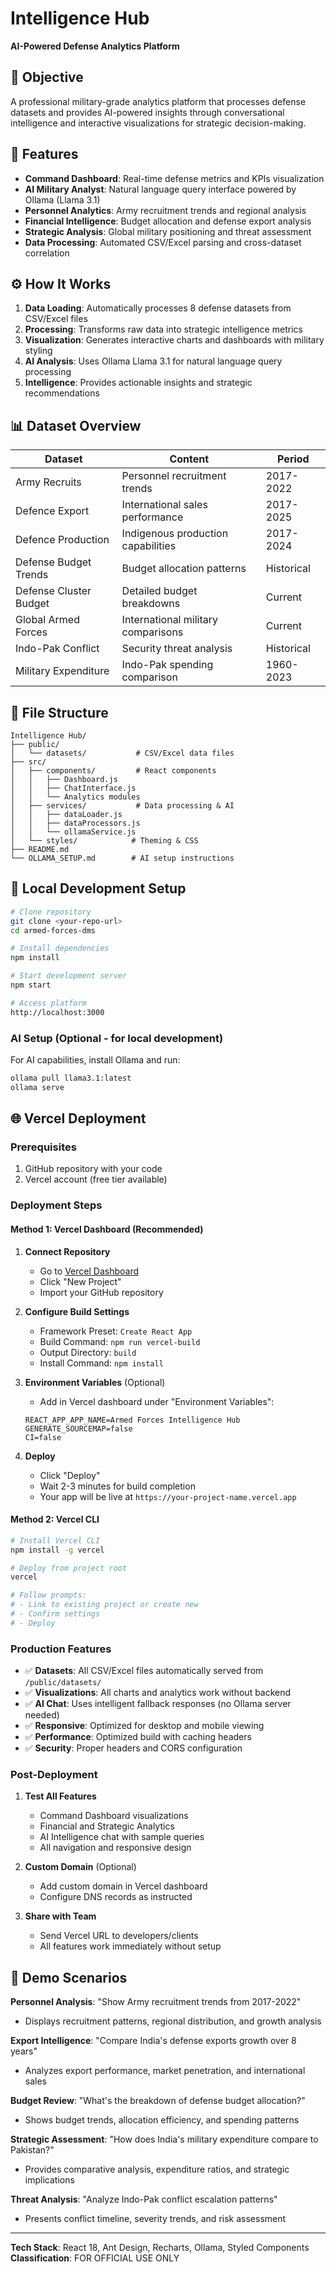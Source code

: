 # Intelligence Hub
**AI-Powered Defense Analytics Platform**

## 🎯 Objective

A professional military-grade analytics platform that processes defense datasets and provides AI-powered insights through conversational intelligence and interactive visualizations for strategic decision-making.

## 🚀 Features

- **Command Dashboard**: Real-time defense metrics and KPIs visualization
- **AI Military Analyst**: Natural language query interface powered by Ollama (Llama 3.1)
- **Personnel Analytics**: Army recruitment trends and regional analysis
- **Financial Intelligence**: Budget allocation and defense export analysis  
- **Strategic Analysis**: Global military positioning and threat assessment
- **Data Processing**: Automated CSV/Excel parsing and cross-dataset correlation

## ⚙️ How It Works

1. **Data Loading**: Automatically processes 8 defense datasets from CSV/Excel files
2. **Processing**: Transforms raw data into strategic intelligence metrics
3. **Visualization**: Generates interactive charts and dashboards with military styling
4. **AI Analysis**: Uses Ollama Llama 3.1 for natural language query processing
5. **Intelligence**: Provides actionable insights and strategic recommendations

## 📊 Dataset Overview

| Dataset | Content | Period |
|---------|---------|--------|
| Army Recruits | Personnel recruitment trends | 2017-2022 |
| Defence Export | International sales performance | 2017-2025 |
| Defence Production | Indigenous production capabilities | 2017-2024 |
| Defense Budget Trends | Budget allocation patterns | Historical |
| Defense Cluster Budget | Detailed budget breakdowns | Current |
| Global Armed Forces | International military comparisons | Current |
| Indo-Pak Conflict | Security threat analysis | Historical |
| Military Expenditure | Indo-Pak spending comparison | 1960-2023 |

## 📁 File Structure

```
Intelligence Hub/
├── public/
│   └── datasets/           # CSV/Excel data files
├── src/
│   ├── components/         # React components
│   │   ├── Dashboard.js
│   │   ├── ChatInterface.js
│   │   └── Analytics modules
│   ├── services/           # Data processing & AI
│   │   ├── dataLoader.js
│   │   ├── dataProcessors.js
│   │   └── ollamaService.js
│   └── styles/            # Theming & CSS
├── README.md
└── OLLAMA_SETUP.md        # AI setup instructions
```

## 🚀 Local Development Setup

```bash
# Clone repository
git clone <your-repo-url>
cd armed-forces-dms

# Install dependencies
npm install

# Start development server  
npm start

# Access platform
http://localhost:3000
```

### AI Setup (Optional - for local development)
For AI capabilities, install Ollama and run:
```bash
ollama pull llama3.1:latest
ollama serve
```

## 🌐 Vercel Deployment

### Prerequisites
1. GitHub repository with your code
2. Vercel account (free tier available)

### Deployment Steps

#### Method 1: Vercel Dashboard (Recommended)
1. **Connect Repository**
   - Go to [Vercel Dashboard](https://vercel.com/dashboard)
   - Click "New Project"
   - Import your GitHub repository

2. **Configure Build Settings**
   - Framework Preset: `Create React App`
   - Build Command: `npm run vercel-build`
   - Output Directory: `build`
   - Install Command: `npm install`

3. **Environment Variables** (Optional)
   - Add in Vercel dashboard under "Environment Variables":
   ```
   REACT_APP_APP_NAME=Armed Forces Intelligence Hub
   GENERATE_SOURCEMAP=false
   CI=false
   ```

4. **Deploy**
   - Click "Deploy"
   - Wait 2-3 minutes for build completion
   - Your app will be live at `https://your-project-name.vercel.app`

#### Method 2: Vercel CLI
```bash
# Install Vercel CLI
npm install -g vercel

# Deploy from project root
vercel

# Follow prompts:
# - Link to existing project or create new
# - Confirm settings
# - Deploy
```

### Production Features
- ✅ **Datasets**: All CSV/Excel files automatically served from `/public/datasets/`
- ✅ **Visualizations**: All charts and analytics work without backend
- ✅ **AI Chat**: Uses intelligent fallback responses (no Ollama server needed)
- ✅ **Responsive**: Optimized for desktop and mobile viewing
- ✅ **Performance**: Optimized build with caching headers
- ✅ **Security**: Proper headers and CORS configuration

### Post-Deployment
1. **Test All Features**
   - Command Dashboard visualizations
   - Financial and Strategic Analytics
   - AI Intelligence chat with sample queries
   - All navigation and responsive design

2. **Custom Domain** (Optional)
   - Add custom domain in Vercel dashboard
   - Configure DNS records as instructed

3. **Share with Team**
   - Send Vercel URL to developers/clients
   - All features work immediately without setup

## 🎯 Demo Scenarios

**Personnel Analysis**: "Show Army recruitment trends from 2017-2022"
- Displays recruitment patterns, regional distribution, and growth analysis

**Export Intelligence**: "Compare India's defense exports growth over 8 years"  
- Analyzes export performance, market penetration, and international sales

**Budget Review**: "What's the breakdown of defense budget allocation?"
- Shows budget trends, allocation efficiency, and spending patterns

**Strategic Assessment**: "How does India's military expenditure compare to Pakistan?"
- Provides comparative analysis, expenditure ratios, and strategic implications

**Threat Analysis**: "Analyze Indo-Pak conflict escalation patterns"
- Presents conflict timeline, severity trends, and risk assessment

---

**Tech Stack**: React 18, Ant Design, Recharts, Ollama, Styled Components  
**Classification**: FOR OFFICIAL USE ONLY
